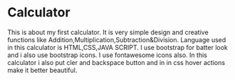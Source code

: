 # Calculator
This is about my first calculator. 
It is very simple design and creative functions like Addition,Multiplication,Subtraction&Division. 
Language used in this calculator is HTML,CSS,JAVA SCRIPT.
I use bootstrap for batter look and i also use bootstrap icons.
I use fontawesome icons also.
In this calculator i also put cler and backspace button and in in css hover actions make it better beautiful.

